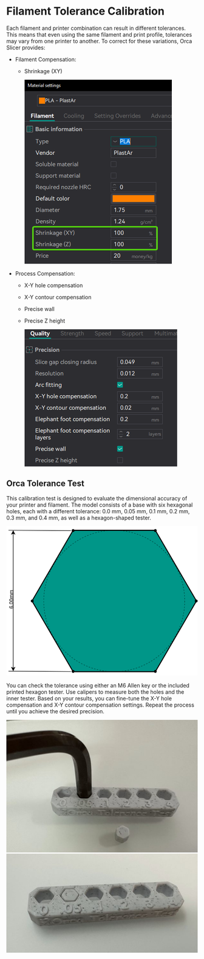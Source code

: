 # Filament Tolerance Calibration

Each filament and printer combination can result in different tolerances. This means that even using the same filament and print profile, tolerances may vary from one printer to another.
To correct for these variations, Orca Slicer provides:

- Filament Compensation:

  - Shrinkage (XY)

    ![Shrinkage](https://github.com/SoftFever/OrcaSlicer/blob/main/doc/images/Tolerance/FilamentShrinkageCompensation.png?raw=true)

- Process Compensation:

  - X-Y hole compensation
  - X-Y contour compensation
  - Precise wall
  - Precise Z height

    ![Process_Compensation](https://github.com/SoftFever/OrcaSlicer/blob/main/doc/images/Tolerance/QualityPrecision.png?raw=true)

## Orca Tolerance Test

This calibration test is designed to evaluate the dimensional accuracy of your printer and filament. The model consists of a base with six hexagonal holes, each with a different tolerance: 0.0 mm, 0.05 mm, 0.1 mm, 0.2 mm, 0.3 mm, and 0.4 mm, as well as a hexagon-shaped tester.

![tolerance_hole](https://github.com/SoftFever/OrcaSlicer/blob/main/doc/images/Tolerance/tolerance_hole.svg?raw=true)

You can check the tolerance using either an M6 Allen key or the included printed hexagon tester.
Use calipers to measure both the holes and the inner tester. Based on your results, you can fine-tune the X-Y hole compensation and X-Y contour compensation settings. Repeat the process until you achieve the desired precision.

![OrcaToleranceTes_m6](https://github.com/SoftFever/OrcaSlicer/blob/main/doc/images/Tolerance/OrcaToleranceTes_m6.jpg?raw=true)
![OrcaToleranceTest_print](https://github.com/SoftFever/OrcaSlicer/blob/main/doc/images/Tolerance/OrcaToleranceTest_print.jpg?raw=true)
